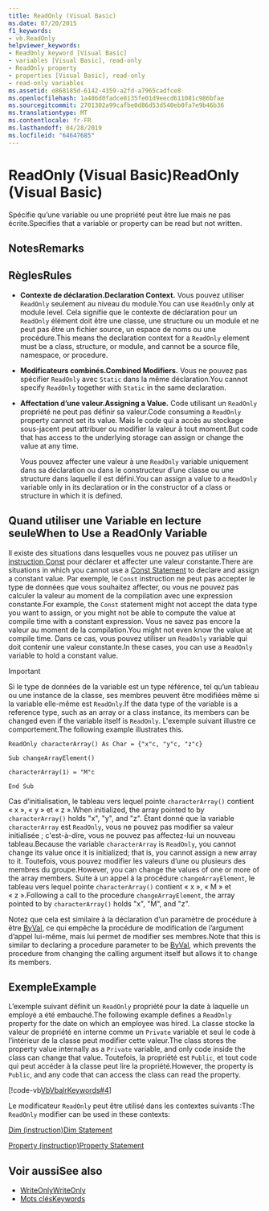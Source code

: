 ```yaml
---
title: ReadOnly (Visual Basic)
ms.date: 07/20/2015
f1_keywords:
- vb.ReadOnly
helpviewer_keywords:
- ReadOnly keyword [Visual Basic]
- variables [Visual Basic], read-only
- ReadOnly property
- properties [Visual Basic], read-only
- read-only variables
ms.assetid: e868185d-6142-4359-a2fd-a7965cadfce8
ms.openlocfilehash: 1a486d0fadce8135fe01d9eecd611081c986bfae
ms.sourcegitcommit: 2701302a99cafbe0d86d53d540eb0fa7e9b46b36
ms.translationtype: MT
ms.contentlocale: fr-FR
ms.lasthandoff: 04/28/2019
ms.locfileid: "64647685"
---
```

# <a name="readonly-visual-basic"></a><span data-ttu-id="0a31d-102">ReadOnly (Visual Basic)</span><span class="sxs-lookup"><span data-stu-id="0a31d-102">ReadOnly (Visual Basic)</span></span>
<span data-ttu-id="0a31d-103">Spécifie qu’une variable ou une propriété peut être lue mais ne pas écrite.</span><span class="sxs-lookup"><span data-stu-id="0a31d-103">Specifies that a variable or property can be read but not written.</span></span>  
  
## <a name="remarks"></a><span data-ttu-id="0a31d-104">Notes</span><span class="sxs-lookup"><span data-stu-id="0a31d-104">Remarks</span></span>  
  
## <a name="rules"></a><span data-ttu-id="0a31d-105">Règles</span><span class="sxs-lookup"><span data-stu-id="0a31d-105">Rules</span></span>  
  
- <span data-ttu-id="0a31d-106">**Contexte de déclaration.**</span><span class="sxs-lookup"><span data-stu-id="0a31d-106">**Declaration Context.**</span></span> <span data-ttu-id="0a31d-107">Vous pouvez utiliser `ReadOnly` seulement au niveau du module.</span><span class="sxs-lookup"><span data-stu-id="0a31d-107">You can use `ReadOnly` only at module level.</span></span> <span data-ttu-id="0a31d-108">Cela signifie que le contexte de déclaration pour un `ReadOnly` élément doit être une classe, une structure ou un module et ne peut pas être un fichier source, un espace de noms ou une procédure.</span><span class="sxs-lookup"><span data-stu-id="0a31d-108">This means the declaration context for a `ReadOnly` element must be a class, structure, or module, and cannot be a source file, namespace, or procedure.</span></span>  
  
- <span data-ttu-id="0a31d-109">**Modificateurs combinés.**</span><span class="sxs-lookup"><span data-stu-id="0a31d-109">**Combined Modifiers.**</span></span> <span data-ttu-id="0a31d-110">Vous ne pouvez pas spécifier `ReadOnly` avec `Static` dans la même déclaration.</span><span class="sxs-lookup"><span data-stu-id="0a31d-110">You cannot specify `ReadOnly` together with `Static` in the same declaration.</span></span>  
  
- <span data-ttu-id="0a31d-111">**Affectation d’une valeur.**</span><span class="sxs-lookup"><span data-stu-id="0a31d-111">**Assigning a Value.**</span></span> <span data-ttu-id="0a31d-112">Code utilisant un `ReadOnly` propriété ne peut pas définir sa valeur.</span><span class="sxs-lookup"><span data-stu-id="0a31d-112">Code consuming a `ReadOnly` property cannot set its value.</span></span> <span data-ttu-id="0a31d-113">Mais le code qui a accès au stockage sous-jacent peut attribuer ou modifier la valeur à tout moment.</span><span class="sxs-lookup"><span data-stu-id="0a31d-113">But code that has access to the underlying storage can assign or change the value at any time.</span></span>  
  
     <span data-ttu-id="0a31d-114">Vous pouvez affecter une valeur à une `ReadOnly` variable uniquement dans sa déclaration ou dans le constructeur d’une classe ou une structure dans laquelle il est défini.</span><span class="sxs-lookup"><span data-stu-id="0a31d-114">You can assign a value to a `ReadOnly` variable only in its declaration or in the constructor of a class or structure in which it is defined.</span></span>  
  
## <a name="when-to-use-a-readonly-variable"></a><span data-ttu-id="0a31d-115">Quand utiliser une Variable en lecture seule</span><span class="sxs-lookup"><span data-stu-id="0a31d-115">When to Use a ReadOnly Variable</span></span>  
 <span data-ttu-id="0a31d-116">Il existe des situations dans lesquelles vous ne pouvez pas utiliser un [instruction Const](../../../visual-basic/language-reference/statements/const-statement.md) pour déclarer et affecter une valeur constante.</span><span class="sxs-lookup"><span data-stu-id="0a31d-116">There are situations in which you cannot use a [Const Statement](../../../visual-basic/language-reference/statements/const-statement.md) to declare and assign a constant value.</span></span> <span data-ttu-id="0a31d-117">Par exemple, le `Const` instruction ne peut pas accepter le type de données que vous souhaitez affecter, ou vous ne pouvez pas calculer la valeur au moment de la compilation avec une expression constante.</span><span class="sxs-lookup"><span data-stu-id="0a31d-117">For example, the `Const` statement might not accept the data type you want to assign, or you might not be able to compute the value at compile time with a constant expression.</span></span> <span data-ttu-id="0a31d-118">Vous ne savez pas encore la valeur au moment de la compilation.</span><span class="sxs-lookup"><span data-stu-id="0a31d-118">You might not even know the value at compile time.</span></span> <span data-ttu-id="0a31d-119">Dans ce cas, vous pouvez utiliser un `ReadOnly` variable qui doit contenir une valeur constante.</span><span class="sxs-lookup"><span data-stu-id="0a31d-119">In these cases, you can use a `ReadOnly` variable to hold a constant value.</span></span>  
  
> [!IMPORTANT]
>  <span data-ttu-id="0a31d-120">Si le type de données de la variable est un type référence, tel qu’un tableau ou une instance de la classe, ses membres peuvent être modifiées même si la variable elle-même est `ReadOnly`.</span><span class="sxs-lookup"><span data-stu-id="0a31d-120">If the data type of the variable is a reference type, such as an array or a class instance, its members can be changed even if the variable itself is `ReadOnly`.</span></span> <span data-ttu-id="0a31d-121">L'exemple suivant illustre ce comportement.</span><span class="sxs-lookup"><span data-stu-id="0a31d-121">The following example illustrates this.</span></span>  
  
 `ReadOnly characterArray() As Char = {"x"c, "y"c, "z"c}`  
  
 `Sub changeArrayElement()`  
  
 `characterArray(1) = "M"c`  
  
 `End Sub`  
  
 <span data-ttu-id="0a31d-122">Cas d’initialisation, le tableau vers lequel pointe `characterArray()` contient « x », « y » et « z ».</span><span class="sxs-lookup"><span data-stu-id="0a31d-122">When initialized, the array pointed to by `characterArray()` holds "x", "y", and "z".</span></span> <span data-ttu-id="0a31d-123">Étant donné que la variable `characterArray` est `ReadOnly`, vous ne pouvez pas modifier sa valeur initialisée ; c'est-à-dire, vous ne pouvez pas affectez-lui un nouveau tableau.</span><span class="sxs-lookup"><span data-stu-id="0a31d-123">Because the variable `characterArray` is `ReadOnly`, you cannot change its value once it is initialized; that is, you cannot assign a new array to it.</span></span> <span data-ttu-id="0a31d-124">Toutefois, vous pouvez modifier les valeurs d’une ou plusieurs des membres du groupe.</span><span class="sxs-lookup"><span data-stu-id="0a31d-124">However, you can change the values of one or more of the array members.</span></span> <span data-ttu-id="0a31d-125">Suite à un appel à la procédure `changeArrayElement`, le tableau vers lequel pointe `characterArray()` contient « x », « M » et « z ».</span><span class="sxs-lookup"><span data-stu-id="0a31d-125">Following a call to the procedure `changeArrayElement`, the array pointed to by `characterArray()` holds "x", "M", and "z".</span></span>  
  
 <span data-ttu-id="0a31d-126">Notez que cela est similaire à la déclaration d’un paramètre de procédure à être [ByVal](../../../visual-basic/language-reference/modifiers/byval.md), ce qui empêche la procédure de modification de l’argument d’appel lui-même, mais lui permet de modifier ses membres.</span><span class="sxs-lookup"><span data-stu-id="0a31d-126">Note that this is similar to declaring a procedure parameter to be [ByVal](../../../visual-basic/language-reference/modifiers/byval.md), which prevents the procedure from changing the calling argument itself but allows it to change its members.</span></span>  
  
## <a name="example"></a><span data-ttu-id="0a31d-127">Exemple</span><span class="sxs-lookup"><span data-stu-id="0a31d-127">Example</span></span>  
 <span data-ttu-id="0a31d-128">L’exemple suivant définit un `ReadOnly` propriété pour la date à laquelle un employé a été embauché.</span><span class="sxs-lookup"><span data-stu-id="0a31d-128">The following example defines a `ReadOnly` property for the date on which an employee was hired.</span></span> <span data-ttu-id="0a31d-129">La classe stocke la valeur de propriété en interne comme un `Private` variable et seul le code à l’intérieur de la classe peut modifier cette valeur.</span><span class="sxs-lookup"><span data-stu-id="0a31d-129">The class stores the property value internally as a `Private` variable, and only code inside the class can change that value.</span></span> <span data-ttu-id="0a31d-130">Toutefois, la propriété est `Public`, et tout code qui peut accéder à la classe peut lire la propriété.</span><span class="sxs-lookup"><span data-stu-id="0a31d-130">However, the property is `Public`, and any code that can access the class can read the property.</span></span>  
  
 [!code-vb[VbVbalrKeywords#4](~/samples/snippets/visualbasic/VS_Snippets_VBCSharp/VbVbalrKeywords/VB/Class1.vb#4)]  
  
 <span data-ttu-id="0a31d-131">Le modificateur `ReadOnly` peut être utilisé dans les contextes suivants :</span><span class="sxs-lookup"><span data-stu-id="0a31d-131">The `ReadOnly` modifier can be used in these contexts:</span></span>  
  
 [<span data-ttu-id="0a31d-132">Dim (instruction)</span><span class="sxs-lookup"><span data-stu-id="0a31d-132">Dim Statement</span></span>](../../../visual-basic/language-reference/statements/dim-statement.md)  
  
 [<span data-ttu-id="0a31d-133">Property (instruction)</span><span class="sxs-lookup"><span data-stu-id="0a31d-133">Property Statement</span></span>](../../../visual-basic/language-reference/statements/property-statement.md)  
  
## <a name="see-also"></a><span data-ttu-id="0a31d-134">Voir aussi</span><span class="sxs-lookup"><span data-stu-id="0a31d-134">See also</span></span>

- [<span data-ttu-id="0a31d-135">WriteOnly</span><span class="sxs-lookup"><span data-stu-id="0a31d-135">WriteOnly</span></span>](../../../visual-basic/language-reference/modifiers/writeonly.md)
- [<span data-ttu-id="0a31d-136">Mots clés</span><span class="sxs-lookup"><span data-stu-id="0a31d-136">Keywords</span></span>](../../../visual-basic/language-reference/keywords/index.md)

